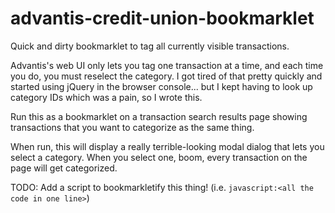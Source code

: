 # advantis-credit-union-bookmarklet

Quick and dirty bookmarklet to tag all currently visible transactions.

Advantis's web UI only lets you tag one transaction at a time, and each time you do, you must reselect the category. I got tired of that pretty quickly and started using jQuery in the browser console... but I kept having to look up category IDs which was a pain, so I wrote this.

Run this as a bookmarklet on a transaction search results page showing transactions that you want to categorize as the same thing.

When run, this will display a really terrible-looking modal dialog that lets you select a category. When you select one, boom, every transaction on the page will get categorized.

TODO: Add a script to bookmarkletify this thing! (i.e. `javascript:<all the code in one line>`)
